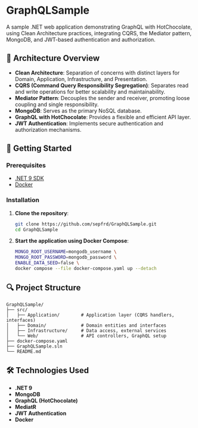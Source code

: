 # GraphQLSample

A sample .NET web application demonstrating GraphQL with HotChocolate, using Clean Architecture practices, integrating CQRS, the Mediator pattern, MongoDB, and JWT-based authentication and authorization.

## 🧱 Architecture Overview

- **Clean Architecture**: Separation of concerns with distinct layers for Domain, Application, Infrastructure, and Presentation.
- **CQRS (Command Query Responsibility Segregation)**: Separates read and write operations for better scalability and maintainability.
- **Mediator Pattern**: Decouples the sender and receiver, promoting loose coupling and single responsibility.
- **MongoDB**: Serves as the primary NoSQL database.
- **GraphQL with HotChocolate**: Provides a flexible and efficient API layer.
- **JWT Authentication**: Implements secure authentication and authorization mechanisms.

## 🚀 Getting Started

### Prerequisites

- [.NET 9 SDK](https://dotnet.microsoft.com/download/dotnet/9.0)
- [Docker](https://www.docker.com/)

### Installation

1. **Clone the repository**:

   ```bash
   git clone https://github.com/sepfrd/GraphQLSample.git
   cd GraphQLSample
   ```

2. **Start the application using Docker Compose**:

   ```bash
   MONGO_ROOT_USERNAME=mongodb_username \
   MONGO_ROOT_PASSWORD=mongodb_password \
   ENABLE_DATA_SEED=false \
   docker compose --file docker-compose.yaml up --detach
   ```

## 🔍 Project Structure

```
GraphQLSample/
├── src/
│   ├── Application/        # Application layer (CQRS handlers, interfaces)
│   ├── Domain/             # Domain entities and interfaces
│   ├── Infrastructure/     # Data access, external services
│   └── Web/                # API controllers, GraphQL setup
├── docker-compose.yaml
├── GraphQLSample.sln
└── README.md
```

## 🛠️ Technologies Used

- **.NET 9**
- **MongoDB**
- **GraphQL (HotChocolate)**
- **MediatR**
- **JWT Authentication**
- **Docker**
